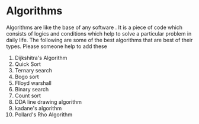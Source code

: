 # Algorithms

Algorithms are like the base of any software . It is a piece of code which consists of logics and conditions which help to solve a particular problem in daily life. 
The following are some of the best algorithms that are best of their types. Please someone help to add these
1. Dijkshitra's Algorithm
2. Quick Sort
3. Ternary search
3. Bogo sort
4. Flloyd warshall
5. Binary search
6. Count sort
7. DDA line drawing algorithm
8. kadane's algorithm
9. Pollard's Rho Algorithm
